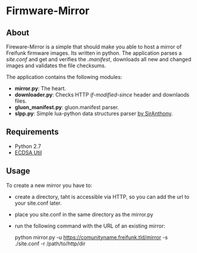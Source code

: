 # Firmware-Mirror

## About

Fireware-Mirror is a simple that should make you able to host a mirror of Freifunk firmware images. Its written in python.
The application parses a _site.conf_ and get and verifies the _.manifest_, downloads all new and changed images and validates the file checksums.

The application contains the following modules:
* __mirror.py__: The heart.
* __downloader.py__: Checks HTTP _if-modified-since_ header and downlaods files.
* __gluon_manifest.py__: gluon.manifest parser.
* __slpp.py__: Simple lua-python data structures parser [by SirAnthony](https://github.com/SirAnthony/slpp).

## Requirements

* Python 2.7
* [ECDSA Util](https://github.com/tcatm/ecdsautils)

## Usage

To create a new mirror you have to:
* create a directory, taht is accessible via HTTP, so you can add the url to your site.conf later.
* place you site.conf in the same directory as the mirror.py
* run the following command with the URL of an existing mirror:

    python mirror.py -u https://comunityname.freifunk.tld/mirror -s ./site.conf -r /path/to/http/dir


